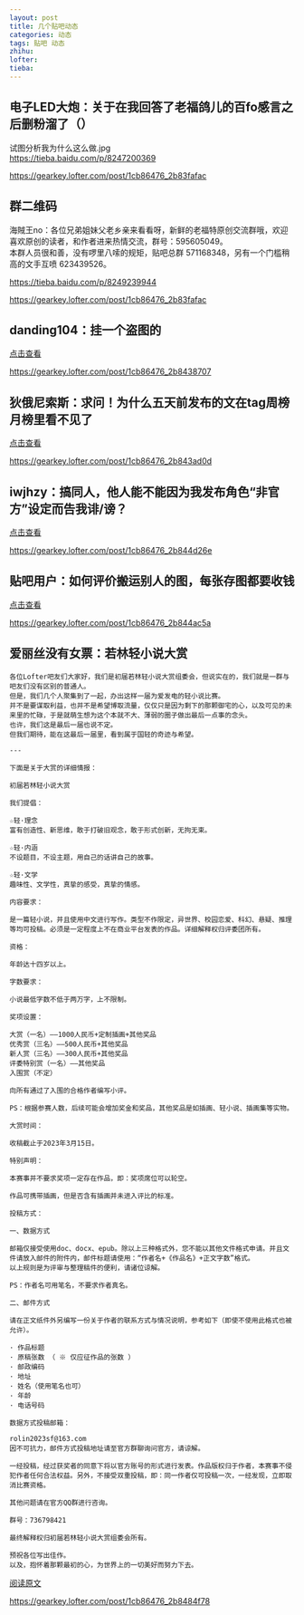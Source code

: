 ```yaml
---
layout: post
title: 几个贴吧动态
categories: 动态
tags: 贴吧 动态
zhihu: 
lofter: 
tieba: 
---
```


## 电子LED大炮：关于在我回答了老福鸽儿的百fo感言之后删粉溜了（）

试图分析我为什么这么做.jpg  
<https://tieba.baidu.com/p/8247200369>

<https://gearkey.lofter.com/post/1cb86476_2b83fafac>

## 群二维码

海賊王no：各位兄弟姐妹父老乡亲来看看呀，新鲜的老福特原创交流群哦，欢迎喜欢原创的读者，和作者进来热情交流，群号：595605049。  
本群人员很和善，没有啰里八嗦的规矩，贴吧总群 571168348，另有一个门槛稍高的文手互喷 623439526。

<https://tieba.baidu.com/p/8249239944>

<https://gearkey.lofter.com/post/1cb86476_2b83fafac>

## danding104：挂一个盗图的

[点击查看](https://tieba.baidu.com/p/8251476163)

<https://gearkey.lofter.com/post/1cb86476_2b8438707>

## 狄俄尼索斯：求问！为什么五天前发布的文在tag周榜月榜里看不见了

[点击查看](https://tieba.baidu.com/p/8252803804)

<https://gearkey.lofter.com/post/1cb86476_2b843ad0d>

## iwjhzy：搞同人，他人能不能因为我发布角色“非官方”设定而告我诽/谤？

[点击查看](https://tieba.baidu.com/p/8236812737)

https://gearkey.lofter.com/post/1cb86476_2b844d26e

## 贴吧用户：如何评价搬运别人的图，每张存图都要收钱

[点击查看](https://tieba.baidu.com/p/8254259429)

https://gearkey.lofter.com/post/1cb86476_2b844ac5a

## 爱丽丝没有女票：若林轻小说大赏

```
各位Lofter吧友们大家好，我们是初届若林轻小说大赏组委会，但说实在的，我们就是一群与吧友们没有区别的普通人。
但是，我们几个人聚集到了一起，办出这样一届为爱发电的轻小说比赛。
并不是要谋取利益，也并不是希望博取流量，仅仅只是因为剩下的那颗御宅的心，以及可见的未来里的忙碌，于是就萌生想为这个本就不大、薄弱的圈子做出最后一点事的念头。
也许，我们这是最后一届也说不定。
但我们期待，能在这最后一届里，看到属于国轻的奇迹与希望。

---

下面是关于大赏的详细情报：

初届若林轻小说大赏

我们提倡：

☆轻·理念
富有创造性、新思维，敢于打破旧观念，敢于形式创新，无拘无束。

☆轻·内涵
不设题目，不设主题，用自己的话讲自己的故事。

☆轻·文学
趣味性、文学性，真挚的感受，真挚的情感。

内容要求：

是一篇轻小说，并且使用中文进行写作。类型不作限定，异世界、校园恋爱、科幻、悬疑、推理等均可投稿。必须是一定程度上不在商业平台发表的作品。详细解释权归评委团所有。

资格：

年龄达十四岁以上。

字数要求：

小说最低字数不低于两万字，上不限制。

奖项设置：

大赏（一名）——1000人民币+定制插画+其他奖品
优秀赏（三名）——500人民币+其他奖品
新人赏（三名）——300人民币+其他奖品
评委特别赏（一名）——其他奖品
入围赏（不定）

向所有通过了入围的合格作者编写小评。

PS：根据参赛人数，后续可能会增加奖金和奖品，其他奖品是如插画、轻小说、插画集等实物。

大赏时间：

收稿截止于2023年3月15日。

特别声明：

本赛事并不要求奖项一定存在作品，即：奖项席位可以轮空。

作品可携带插画，但是否含有插画并未进入评比的标准。

投稿方式：

一、数据方式

邮箱仅接受使用doc、docx、epub。除以上三种格式外，您不能以其他文件格式申请。并且文件请放入邮件的附件内，邮件标题请使用：“作者名+《作品名》+正文字数”格式。
以上规则是为评审与整理稿件的便利，请诸位谅解。

PS：作者名可用笔名，不要求作者真名。

二、邮件方式

请在正文纸件外另编写一份关于作者的联系方式与情况说明，参考如下（即使不使用此格式也被允许）。

· 作品标题
· 原稿张数 （ ※ 仅应征作品的张数 ）
· 邮政编码
· 地址
· 姓名（使用笔名也可）
· 年龄
· 电话号码

数据方式投稿邮箱：

rolin2023sf@163.com
因不可抗力，邮件方式投稿地址请至官方群聊询问官方，请谅解。

一经投稿，经过获奖者的同意下将以官方账号的形式进行发表。作品版权归于作者，本赛事不侵犯作者任何合法权益。另外，不接受双重投稿，即：同一作者仅可投稿一次，一经发现，立即取消比赛资格。

其他问题请在官方QQ群进行咨询。

群号：736798421

最终解释权归初届若林轻小说大赏组委会所有。

预祝各位写出佳作。
以及，抱怀着那颗最初的心，为世界上的一切美好而努力下去。
```

[阅读原文](https://tieba.baidu.com/p/8236309518)

https://gearkey.lofter.com/post/1cb86476_2b8484f78